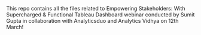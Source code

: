 This repo contains all the files related to Empowering Stakeholders: With Supercharged & Functional Tableau Dashboard webinar conducted by Sumit Gupta in collaboration with Analyticsduo and Analytics Vidhya on 12th March!
